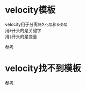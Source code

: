# velocity模板
velocity用于分离`持久化层`和`业务层`  
用`#`开头的是关键字  
用`$`开头的是变量

[参考](https://blog.csdn.net/nature_fly088/article/details/52497779)  

# velocity找不到模板
[参考](https://blog.csdn.net/sivasoft/article/details/83233393)